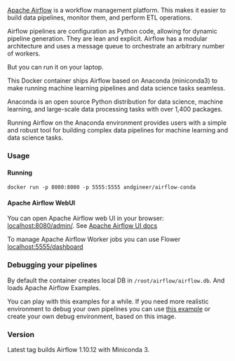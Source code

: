 [Apache Airflow](https://airflow.apache.org/docs/stable/) is a workflow management platform. 
This makes it easier to build data pipelines, monitor them, and perform ETL operations. 

Airflow pipelines are configuration as Python code, allowing for dynamic pipeline generation. 
They are lean and explicit.
Airflow has a modular architecture and uses a message queue to orchestrate an arbitrary number of workers. 

But you can run it on your laptop.

This Docker container ships Airflow based on Anaconda (miniconda3) to make 
running machine learning pipelines and data science tasks seamless. 

Anaconda is an open source Python distribution for data science, machine learning, 
and large-scale data processing tasks with over 1,400 packages. 

Running Airflow on the Anaconda environment provides users with a simple and robust tool for building 
complex data pipelines for machine learning and data science tasks. 

### Usage

#### Running

    docker run -p 8080:8080 -p 5555:5555 andgineer/airflow-conda

#### Apache Airflow WebUI

You can open Apache Airflow web UI in your browser: [localhost:8080/admin/](http://127.0.0.1:8080/admin/).
See [Apache Airflow UI docs](https://airflow.apache.org/docs/stable/ui.html)

To manage Apache Airflow Worker jobs you can use Flower [localhost:5555/dashboard](http://127.0.0.1:5555/dashboard)

### Debugging your pipelines

By default the container creates local DB in `/root/airflow/airflow.db`.
And loads Apache Airflow Examples.

You can play with this examples for a while.
If you need more realistic environment to debug your own pipelines you can use 
[this example](https://github.com/andgineer/airflow/blob/master/docker-compose.yml)
or create your own debug environment, based on this image.

### Version

Latest tag builds Airflow 1.10.12 with Miniconda 3.
